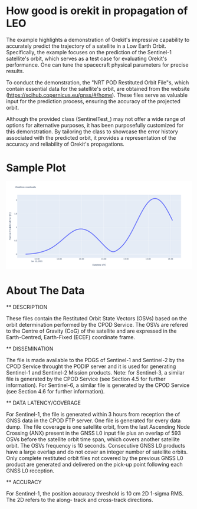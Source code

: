 # How good is orekit in propagation of LEO

The example highlights a demonstration of Orekit's impressive capability to accurately predict the trajectory of a satellite in a Low Earth Orbit. Specifically, the example focuses on the prediction of the Sentinel-1 satellite's orbit, which serves as a test case for evaluating Orekit's performance. One can tune the spacecraft physical parameters for precise results.

To conduct the demonstration, the "NRT POD Restituted Orbit File"s, which contain essential data for the satellite's orbit, are obtained from the website (https://scihub.copernicus.eu/gnss/#/home). These files serve as valuable input for the prediction process, ensuring the accuracy of the projected orbit. 



Although the provided class (SentinelTest_) may not offer a wide range of options for alternative purposes, it has been purposefully customized for this demonstration. By tailoring the class to showcase the error history associated with the predicted orbit, it provides a representation of the accuracy and reliability of Orekit's propagations.


# Sample Plot
![plot](./example_out.png)


# About The Data

** DESCRIPTION

These files contain the Restituted Orbit State Vectors (OSVs) based on the orbit determination performed
by the CPOD Service. The OSVs are refered to the Centre of Gravity (CoG) of the satellite and are
expressed in the Earth-Centred, Earth-Fixed (ECEF) coordinate frame.



** DISSEMINATION

The file is made available to the PDGS of Sentinel-1 and Sentinel-2 by the CPOD Service throught the
PODIP server and it is used for generating Sentinel-1 and Sentinel-2 Mission products.
Note: for Sentinel-3, a similar file is generated by the CPOD Service (see Section 4.5 for further
information). For Sentinel-6, a similar file is generated by the CPOD Service (see Section 4.6 for further
information).



** DATA LATENCY/COVERAGE

For Sentinel-1, the file is generated within 3 hours from reception the of GNSS data in the CPOD FTP
server. One file is generated for every data dump. The file coverage is one satellite orbit, from the last
Ascending Node Crossing (ANX) present in the GNSS L0 input file plus an overlap of 593 OSVs before
the satellite orbit time span, which covers another satellite orbit. The OSVs frequency is 10 seconds.
Consecutive GNSS L0 products have a large overlap and do not cover an integer number of satellite
orbits. Only complete restituted orbit files not covered by the previous GNSS L0 product are generated
and delivered on the pick-up point following each GNSS L0 reception.



** ACCURACY

For Sentinel-1, the position accuracy threshold is 10 cm 2D 1-sigma RMS. The 2D refers to the along-
track and cross-track directions.